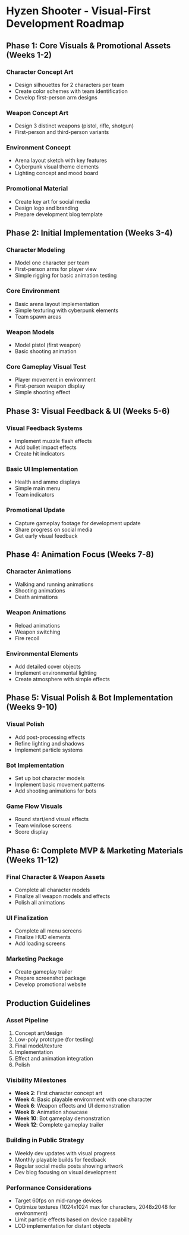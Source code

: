 # Hyzen Shooter - Visual-First Development Roadmap

## Phase 1: Core Visuals & Promotional Assets (Weeks 1-2)

### Character Concept Art
- Design silhouettes for 2 characters per team
- Create color schemes with team identification
- Develop first-person arm designs

### Weapon Concept Art
- Design 3 distinct weapons (pistol, rifle, shotgun)
- First-person and third-person variants

### Environment Concept
- Arena layout sketch with key features
- Cyberpunk visual theme elements
- Lighting concept and mood board

### Promotional Material
- Create key art for social media
- Design logo and branding
- Prepare development blog template

## Phase 2: Initial Implementation (Weeks 3-4)

### Character Modeling
- Model one character per team
- First-person arms for player view
- Simple rigging for basic animation testing

### Core Environment
- Basic arena layout implementation
- Simple texturing with cyberpunk elements
- Team spawn areas

### Weapon Models
- Model pistol (first weapon)
- Basic shooting animation

### Core Gameplay Visual Test
- Player movement in environment
- First-person weapon display
- Simple shooting effect

## Phase 3: Visual Feedback & UI (Weeks 5-6)

### Visual Feedback Systems
- Implement muzzle flash effects
- Add bullet impact effects
- Create hit indicators

### Basic UI Implementation
- Health and ammo displays
- Simple main menu
- Team indicators

### Promotional Update
- Capture gameplay footage for development update
- Share progress on social media
- Get early visual feedback

## Phase 4: Animation Focus (Weeks 7-8)

### Character Animations
- Walking and running animations
- Shooting animations
- Death animations

### Weapon Animations
- Reload animations
- Weapon switching
- Fire recoil

### Environmental Elements
- Add detailed cover objects
- Implement environmental lighting
- Create atmosphere with simple effects

## Phase 5: Visual Polish & Bot Implementation (Weeks 9-10)

### Visual Polish
- Add post-processing effects
- Refine lighting and shadows
- Implement particle systems

### Bot Implementation
- Set up bot character models
- Implement basic movement patterns
- Add shooting animations for bots

### Game Flow Visuals
- Round start/end visual effects
- Team win/lose screens
- Score display

## Phase 6: Complete MVP & Marketing Materials (Weeks 11-12)

### Final Character & Weapon Assets
- Complete all character models
- Finalize all weapon models and effects
- Polish all animations

### UI Finalization
- Complete all menu screens
- Finalize HUD elements
- Add loading screens

### Marketing Package
- Create gameplay trailer
- Prepare screenshot package
- Develop promotional website

## Production Guidelines

### Asset Pipeline
1. Concept art/design
2. Low-poly prototype (for testing)
3. Final model/texture
4. Implementation
5. Effect and animation integration
6. Polish

### Visibility Milestones
- **Week 2**: First character concept art
- **Week 4**: Basic playable environment with one character
- **Week 6**: Weapon effects and UI demonstration
- **Week 8**: Animation showcase
- **Week 10**: Bot gameplay demonstration
- **Week 12**: Complete gameplay trailer

### Building in Public Strategy
- Weekly dev updates with visual progress
- Monthly playable builds for feedback
- Regular social media posts showing artwork
- Dev blog focusing on visual development

### Performance Considerations
- Target 60fps on mid-range devices
- Optimize textures (1024x1024 max for characters, 2048x2048 for environment)
- Limit particle effects based on device capability
- LOD implementation for distant objects 